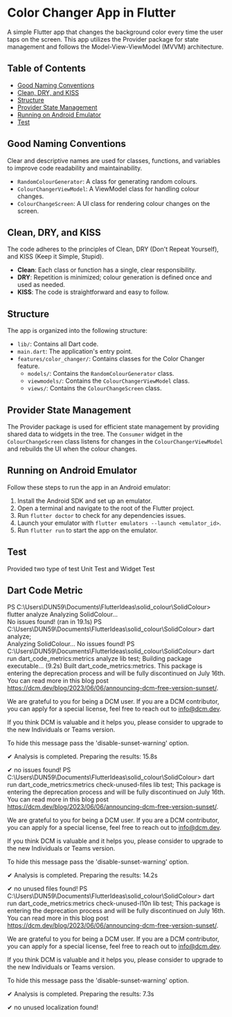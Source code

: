 # Color Changer App in Flutter

A simple Flutter app that changes the background color every time the user taps on the screen.
This app utilizes the Provider package for state management and follows the Model-View-ViewModel (MVVM) architecture.

## Table of Contents

- [Good Naming Conventions](#good-naming-conventions)
- [Clean, DRY, and KISS](#clean-dry-and-kiss)
- [Structure](#structure)
- [Provider State Management](#provider-state-management)
- [Running on Android Emulator](#running-on-android-emulator)
- [Test](#unit-and-widget-test)

## Good Naming Conventions

Clear and descriptive names are used for classes, functions, and variables to improve code readability and maintainability.

- `RandomColourGenerator`: A class for generating random colours.
- `ColourChangerViewModel`: A ViewModel class for handling colour changes.
- `ColourChangeScreen`: A UI class for rendering colour changes on the screen.

## Clean, DRY, and KISS

The code adheres to the principles of Clean, DRY (Don't Repeat Yourself), and KISS (Keep it Simple, Stupid).

- **Clean**: Each class or function has a single, clear responsibility.
- **DRY**: Repetition is minimized; colour generation is defined once and used as needed.
- **KISS**: The code is straightforward and easy to follow.

## Structure

The app is organized into the following structure:

- `lib/`: Contains all Dart code.
- `main.dart`: The application's entry point.
- `features/color_changer/`: Contains classes for the Color Changer feature.
  - `models/`: Contains the `RandomColourGenerator` class.
  - `viewmodels/`: Contains the `ColourChangerViewModel` class.
  - `views/`: Contains the `ColourChangeScreen` class.

## Provider State Management

The Provider package is used for efficient state management by providing shared data to widgets in the tree.
The `Consumer` widget in the `ColourChangeScreen` class listens for changes in the `ColourChangerViewModel` and rebuilds the UI when the colour changes.

## Running on Android Emulator

Follow these steps to run the app in an Android emulator:

1. Install the Android SDK and set up an emulator.
2. Open a terminal and navigate to the root of the Flutter project.
3. Run `flutter doctor` to check for any dependencies issues.
4. Launch your emulator with `flutter emulators --launch <emulator_id>`.
5. Run `flutter run` to start the app on the emulator.

## Test 

Provided two type of test Unit Test and Widget Test

## Dart Code Metric
PS C:\Users\DUN59\Documents\FlutterIdeas\solid_colour\SolidColour> flutter analyze
Analyzing SolidColour...                                                
No issues found! (ran in 19.1s)
PS C:\Users\DUN59\Documents\FlutterIdeas\solid_colour\SolidColour> dart analyze;   
Analyzing SolidColour...
No issues found!
PS C:\Users\DUN59\Documents\FlutterIdeas\solid_colour\SolidColour> dart run dart_code_metrics:metrics analyze lib test;
Building package executable... (9.2s)
Built dart_code_metrics:metrics.
This package is entering the deprecation process and will be fully discontinued on July 16th.
You can read more in this blog post https://dcm.dev/blog/2023/06/06/announcing-dcm-free-version-sunset/.

We are grateful to you for being a DCM user. If you are a DCM contributor, you can apply for a special license, feel free to reach out to info@dcm.dev.

If you think DCM is valuable and it helps you, please consider to upgrade to the new Individuals or Teams version.

To hide this message pass the 'disable-sunset-warning' option.

✔ Analysis is completed. Preparing the results: 15.8s

✔ no issues found!
PS C:\Users\DUN59\Documents\FlutterIdeas\solid_colour\SolidColour> dart run dart_code_metrics:metrics check-unused-files lib test;
This package is entering the deprecation process and will be fully discontinued on July 16th.
You can read more in this blog post https://dcm.dev/blog/2023/06/06/announcing-dcm-free-version-sunset/.

We are grateful to you for being a DCM user. If you are a DCM contributor, you can apply for a special license, feel free to reach out to info@dcm.dev.

If you think DCM is valuable and it helps you, please consider to upgrade to the new Individuals or Teams version.

To hide this message pass the 'disable-sunset-warning' option.

✔ Analysis is completed. Preparing the results: 14.2s

✔ no unused files found!
PS C:\Users\DUN59\Documents\FlutterIdeas\solid_colour\SolidColour> dart run dart_code_metrics:metrics check-unused-l10n lib test;
This package is entering the deprecation process and will be fully discontinued on July 16th.
You can read more in this blog post https://dcm.dev/blog/2023/06/06/announcing-dcm-free-version-sunset/.

We are grateful to you for being a DCM user. If you are a DCM contributor, you can apply for a special license, feel free to reach out to info@dcm.dev.

If you think DCM is valuable and it helps you, please consider to upgrade to the new Individuals or Teams version.

To hide this message pass the 'disable-sunset-warning' option.

✔ Analysis is completed. Preparing the results: 7.3s

✔ no unused localization found!
